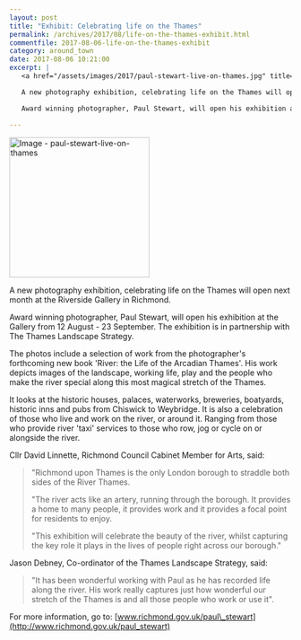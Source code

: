 ```yaml
---
layout: post
title: "Exhibit: Celebrating life on the Thames"
permalink: /archives/2017/08/life-on-the-thames-exhibit.html
commentfile: 2017-08-06-life-on-the-thames-exhibit
category: around_town
date: 2017-08-06 10:21:00
excerpt: |
   <a href="/assets/images/2017/paul-stewart-live-on-thames.jpg" title="Click for a larger image"><img src="/assets/images/2017/paul-stewart-live-on-thames-thumb.jpg" width="150" alt="Image - paul-stewart-live-on-thames"  class="photo right"/></a>

   A new photography exhibition, celebrating life on the Thames will open next month at the Riverside Gallery in Richmond.

   Award winning photographer, Paul Stewart, will open his exhibition at the Gallery from 12 August - 23 September. The exhibition is in partnership with The Thames Landscape Strategy.

---
```


<a href="/assets/images/2017/paul-stewart-live-on-thames.jpg" title="Click for a larger image"><img src="/assets/images/2017/paul-stewart-live-on-thames-thumb.jpg" width="250" alt="Image - paul-stewart-live-on-thames"  class="photo right"/></a>

A new photography exhibition, celebrating life on the Thames will open next month at the Riverside Gallery in Richmond.

Award winning photographer, Paul Stewart, will open his exhibition at the Gallery from 12 August - 23 September. The exhibition is in partnership with The Thames Landscape Strategy.

The photos include a selection of work from the photographer's forthcoming new book 'River: the Life of the Arcadian Thames'. His work depicts images of the landscape, working life, play and the people who make the river special along this most magical stretch of the Thames.

It looks at the historic houses, palaces, waterworks, breweries, boatyards, historic inns and pubs from Chiswick to Weybridge. It is also a celebration of those who live and work on the river, or around it. Ranging from those who provide river 'taxi' services to those who row, jog or cycle on or alongside the river.

Cllr David Linnette, Richmond Council Cabinet Member for Arts, said:

> "Richmond upon Thames is the only London borough to straddle both sides of the River Thames.
> 
>  "The river acts like an artery, running through the borough. It provides a home to many people, it provides work and it provides a focal point for residents to enjoy.
> 
> 
>  "This exhibition will celebrate the beauty of the river, whilst capturing the key role it plays in the lives of people right across our borough."
> 
> 
 Jason Debney, Co-ordinator of the Thames Landscape Strategy, said:

> "It has been wonderful working with Paul as he has recorded life along the river. His work really captures just how wonderful our stretch of the Thames is and all those people who work or use it".

For more information, go to: [www.richmond.gov.uk/paul\_stewart](http://www.richmond.gov.uk/paul_stewart)
